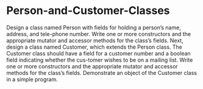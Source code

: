 # Person-and-Customer-Classes
Design a class named Person with fields for holding a person’s name, address, and tele-phone number. Write one or more constructors and the appropriate mutator and accessor methods for the class’s fields.  Next, design a class named Customer, which extends the Person class. The Customer class should have a field for a customer number and a boolean field indicating whether the cus-tomer wishes to be on a mailing list. Write one or more constructors and the appropriate mutator and accessor methods for the class’s fields. Demonstrate an object of the Customer class in a simple program.
